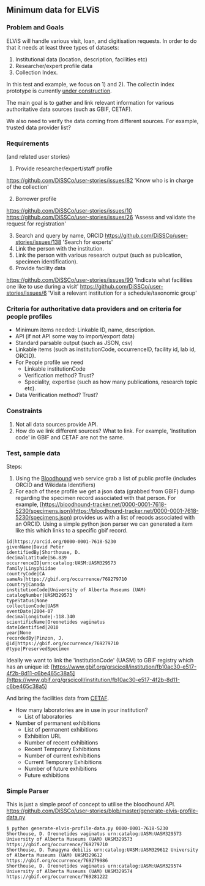 ## Minimum data for ELViS

### Problem and Goals 

ELViS will handle various visit, loan, and digitisation requests. In order to do that it needs at least three types of datasets: 
1. Institutional data (location, description, facilities etc) 
2. Researcher/expert profile data 
3. Collection Index. 

In this test and example, we focus on 1) and 2). The collectin index prototype is currently [under construction](http://nsidr.org/). 

The main goal is to gather and link relevant information for various authoritative data sources (such as GBIF, CETAF). 

We also need to verify the data coming from different sources. For example, trusted data provider list? 

### Requirements 
(and related user stories) 

1. Provide researcher/expert/staff profile 

https://github.com/DiSSCo/user-stories/issues/82 'Know who is in charge of the collection'

2. Borrower profile 

https://github.com/DiSSCo/user-stories/issues/10
https://github.com/DiSSCo/user-stories/issues/26 'Assess and validate the request for registration'

3. Search and query by name, ORCID 
https://github.com/DiSSCo/user-stories/issues/138 'Search for experts'
4. Link the person with the institution. 
6. Link the person with various research output (such as publication, specimen identification). 
6. Provide facility data 

https://github.com/DiSSCo/user-stories/issues/90 'Indicate what facilities one like to use during a visit'
https://github.com/DiSSCo/user-stories/issues/6 'Visit a relevant institution for a schedule/taxonomic group'

### Criteria for authoritative data providers and on criteria for people profiles

* Minimum items needed: Linkable ID, name, description. 
* API (if not API some way to import/export data)
* Standard parsable output (such as JSON, csv) 
* Linkable items (such as institutionCode, occurrenceID, facility id, lab id, ORCID). 
* For People profile we need 
   - Linkable institutionCode
   - Verification method? Trust? 
   - Speciality, expertise (such as how many publications, research topic etc). 
 * Data Verification method? Trust?  
### Constraints 

1. Not all data sources provide API. 
2. How do we link different sources? What to link. For example, 'Institution code' in GBIF and CETAF are not the same. 

### Test, sample data 

Steps: 

1. Using the [Bloodhound](https://bloodhound-tracker.net/) web service grab a list of public profile (includes ORCID and Wikidata Identifiers) 
2. For each of these profile we get a json data (grabbed from GBIF) dump regarding the specimen record associated with that person. 
For example, [https://bloodhound-tracker.net/0000-0001-7618-5230/specimens.json](https://bloodhound-tracker.net/0000-0001-7618-5230/specimens.json) provides us with a list of recods associated with an ORCID. Using a simple python json parser we can generated a item like this which links to a specific gbif record. 



```
id|https://orcid.org/0000-0001-7618-5230
givenName|David Peter
identifiedBy|Shorthouse, D.
decimalLatitude|56.839
occurrenceID|urn:catalog:UASM:UASM329573
family|Linyphiidae
countryCode|CA
sameAs|https://gbif.org/occurrence/769279710
country|Canada
institutionCode|University of Alberta Museums (UAM)
catalogNumber|UASM329573
typeStatus|None
collectionCode|UASM
eventDate|2004-07
decimalLongitude|-118.340
scientificName|Oreonetides vaginatus
dateIdentified|2010
year|None
recordedBy|Pinzon, J.
@id|https://gbif.org/occurrence/769279710
@type|PreservedSpecimen
```

Ideally we want to link the 'institutionCode' (UASM) to GBIF registry which has an unique id: [https://www.gbif.org/grscicoll/institution/fb10ac30-e517-4f2b-8d11-c6be465c38a5](https://www.gbif.org/grscicoll/institution/fb10ac30-e517-4f2b-8d11-c6be465c38a5)

And bring the facilities data from [CETAF](https://cetaf.org/research_passport). 


* How many laboratories are in use in your institution? 
   - List of laboratories 
* Number of permanent exhibitions 
   - List of permanent exhibitions  
   - Exhibition URL 
   - Number of recent exhibitions 
   - Recent Temporary Exhibitions 
   - Number of current exhibitions 
   - Current Temporary Exhibitions 
   - Number of future exhibitions 
   - Future exhibitions

### Simple Parser 

This is just a simple proof of concept to utilise the bloodhound API. 
https://github.com/DiSSCo/user-stories/blob/master/generate-elvis-profile-data.py

``` 
$ python generate-elvis-profile-data.py 0000-0001-7618-5230
Shorthouse, D. Oreonetides vaginatus urn:catalog:UASM:UASM329573 University of Alberta Museums (UAM) UASM329573 https://gbif.org/occurrence/769279710
Shorthouse, D. Tunagyna debilis urn:catalog:UASM:UASM329612 University of Alberta Museums (UAM) UASM329612 https://gbif.org/occurrence/769279986
Shorthouse, D. Oreonetides vaginatus urn:catalog:UASM:UASM329574 University of Alberta Museums (UAM) UASM329574 https://gbif.org/occurrence/769281222
```
